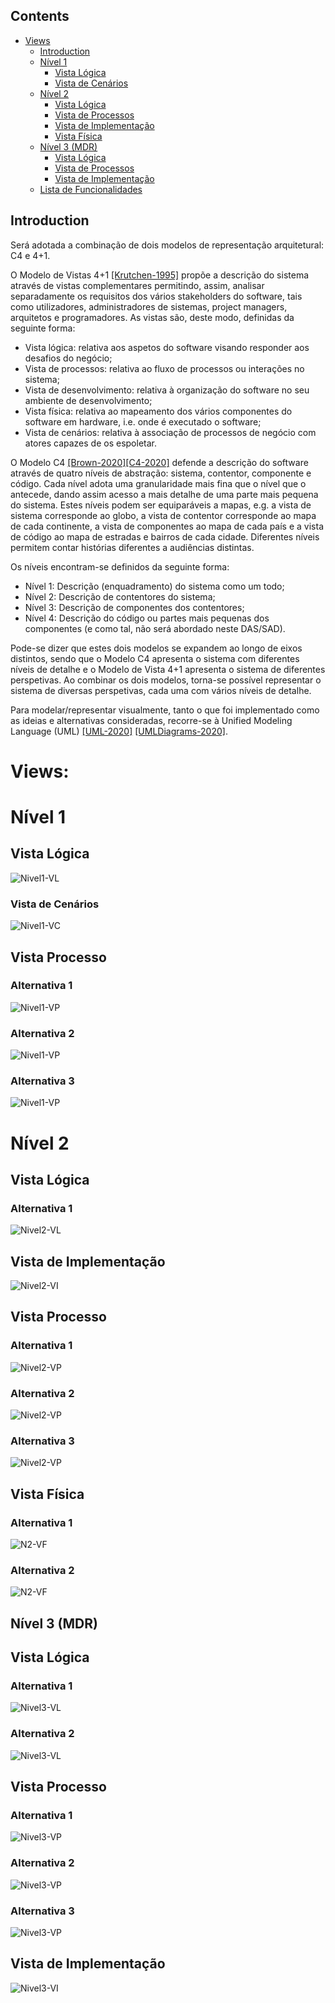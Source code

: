 ### 


## Contents
- [Views](#views)
	- [Introduction](#introduction)
	- [Nível 1](#nível-1)
		- [Vista Lógica](#vista-lógica)
		- [Vista de Cenários](#vista-de-cenários)
	- [Nível 2](#nível-2)
		- [Vista Lógica](#vista-lógica-1)
		- [Vista de Processos](#vista-de-processos)
		- [Vista de Implementação](#vista-de-implementação)
		- [Vista Física](#vista-física)
   - [Nível 3 (MDR)](#nível-3-mdr)
		- [Vista Lógica](#vista-lógica-2)
		- [Vista de Processos](#vista-de-processos-1)
		- [Vista de Implementação](#vista-de-implementação-1)
	- [Lista de Funcionalidades](Planeamento.md)

## Introduction
Será adotada a combinação de dois modelos de representação arquitetural: C4 e 4+1.

O Modelo de Vistas 4+1 [[Krutchen-1995]](References.md#Kruchten-1995) propõe a descrição do sistema através de vistas complementares permitindo, assim, analisar separadamente os requisitos dos vários stakeholders do software, tais como utilizadores, administradores de sistemas, project managers, arquitetos e programadores. As vistas são, deste modo, definidas da seguinte forma:

- Vista lógica: relativa aos aspetos do software visando responder aos desafios do negócio;
- Vista de processos: relativa ao fluxo de processos ou interações no sistema;
- Vista de desenvolvimento: relativa à organização do software no seu ambiente de desenvolvimento;
- Vista física: relativa ao mapeamento dos vários componentes do software em hardware, i.e. onde é executado o software;
- Vista de cenários: relativa à associação de processos de negócio com atores capazes de os espoletar.

O Modelo C4 [[Brown-2020]](References.md#Brown-2020)[[C4-2020]](References.md#C4-2020) defende a descrição do software através de quatro níveis de abstração: sistema, contentor, componente e código. Cada nível adota uma granularidade mais fina que o nível que o antecede, dando assim acesso a mais detalhe de uma parte mais pequena do sistema. Estes níveis podem ser equiparáveis a mapas, e.g. a vista de sistema corresponde ao globo, a vista de contentor corresponde ao mapa de cada continente, a vista de componentes ao mapa de cada país e a vista de código ao mapa de estradas e bairros de cada cidade.
Diferentes níveis permitem contar histórias diferentes a audiências distintas.

Os níveis encontram-se definidos da seguinte forma:
- Nível 1: Descrição (enquadramento) do sistema como um todo;
- Nível 2: Descrição de contentores do sistema;
- Nível 3: Descrição de componentes dos contentores;
- Nível 4: Descrição do código ou partes mais pequenas dos componentes (e como tal, não será abordado neste DAS/SAD).

Pode-se dizer que estes dois modelos se expandem ao longo de eixos distintos, sendo que o Modelo C4 apresenta o sistema com diferentes níveis de detalhe e o Modelo de Vista 4+1 apresenta o sistema de diferentes perspetivas. Ao combinar os dois modelos, torna-se possível representar o sistema de diversas perspetivas, cada uma com vários níveis de detalhe.

Para modelar/representar visualmente, tanto o que foi implementado como as ideias e alternativas consideradas, recorre-se à Unified Modeling Language (UML) [[UML-2020]](References.md#UML-2020) [[UMLDiagrams-2020]](References.md#UMLDiagrams-2020).

# Views:

# Nível 1
## Vista Lógica

![Nivel1-VL](N1_VL.svg)

### Vista de Cenários

![Nivel1-VC](N1_VC.svg)

## Vista Processo

### Alternativa 1

![Nivel1-VP](N1_VP_alt1.svg)

### Alternativa 2

![Nivel1-VP](N1_VP_alt2.svg)

### Alternativa 3

![Nivel1-VP](N1_VP_alt3.svg)


# Nível 2
## Vista Lógica

### Alternativa 1

![Nivel2-VL](N2_VL_alt1.svg)


## Vista de Implementação
![Nivel2-VI](N2_VI.svg)

## Vista Processo

### Alternativa 1

![Nivel2-VP](N2_VP_alt1.svg)

### Alternativa 2

![Nivel2-VP](N2_VP_alt2.svg)

### Alternativa 3

![Nivel2-VP](N2_VP_alt3.svg)


## Vista Física

### Alternativa 1
![N2-VF](N2_VF_alt1.svg)

### Alternativa 2
![N2-VF](N2_VF_alt2.svg)


## Nível 3 (MDR)

## Vista Lógica

### Alternativa 1
![Nivel3-VL](N3_VL_alt1.svg)

### Alternativa 2
![Nivel3-VL](N3_VL_alt2.svg)

## Vista Processo

### Alternativa 1

![Nivel3-VP](N3_VP_alt1.svg)

### Alternativa 2

![Nivel3-VP](N3_VP_alt2.svg)

### Alternativa 3

![Nivel3-VP](N3_VP_alt3.svg)


## Vista de Implementação
![Nivel3-VI](N3_VI.svg)